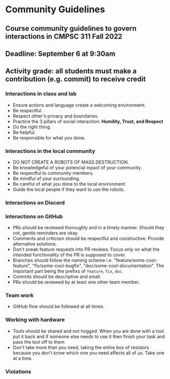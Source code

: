 # Community Guidelines

## Course community guidelines to govern interactions in CMPSC 311 Fall 2022

## Deadline: September 6 at 9:30am

## Activity grade: all students must make a contribution (e.g. commit) to receive credit

### Interactions in class and lab
 - Ensure actions and language create a welcoming environment.
 - Be respectful.
 - Respect other's privacy and boundaries.
 - Practice the 3 pillars of social interaction: **Humility, Trust, and Respect**
 - Do the right thing.
 - Be helpful.
 - Be responsible for what you done.
 
### Interactions in the local community
- DO NOT CREATE A ROBOTS OF MASS DESTRUCTION.
- Be knowledgeful of your potencial inpact of your community. 
- Be respectful to community members.
- Be mindful of your surrounding.
- Be careful of what you done to the local environment.
- Guide the local people if they want to use the robots.

### Interactions on Discord

### Interactions on GitHub
 - PRs should be reviewed thoroughly and in a timely manner. Should they not, gentle reminders are okay.
 - Comments and criticism should be respectful and constructive. Provide alternative solutions.
 - Don't sneak feature requests into PR reviews. Focus only on what the intended functionality of the PR is supposed to cover.
 - Branches should follow the naming scheme i.e. "feature/some-cool-feature", "fix/some-cool-bugfix", "doc/some-cool-documentation". The important part being the prefixs of `feature`, `fix`, `doc`.
 - Commits should be descriptive and small.
 - PRs should be reviewed by at least one other team member.

### Team work
 - GitHub flow should be followed at all times.

### Working with hardware
 - Tools should be shared and not hogged. When you are done with a tool put it back and if someone else needs to use it then finish your task and pass the tool off to them
 - Don't take more than you need, taking the entire box of resistors because you don't know which one you need affects all of us. Take one at a time.
 
### Violations

